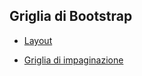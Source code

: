 
## Griglia di Bootstrap

- [Layout](https://getbootstrap.com/docs/4.6/layout/overview/)

- [Griglia di impaginazione](https://getbootstrap.com/docs/4.6/layout/grid/)